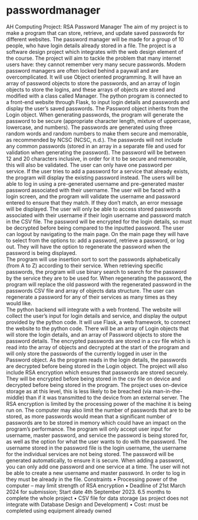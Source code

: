 # passwordmanager
AH Computing Project: RSA Password Manager
The aim of my project is to make a program that can store, retrieve, and update saved passwords for different websites. The password manager will be made for a group of 10 people, who have login details already stored in a file. The project is a software design project which integrates with the web design element of the course.
The project will aim to tackle the problem that many internet users have: they cannot remember very many secure passwords. Modern password managers are often locked behind a paywall and are overcomplicated. 
It will use Object oriented programming. It will have an array of password objects to store the passwords, and an array of login objects to store the logins, and these arrays of objects are  stored and modified with a class called Manager. The python program is connected to a front-end website through Flask, to input login details and passwords and display the user’s saved passwords.
The Password object inherits from the Login object.
When generating passwords, the program will generate the password to be secure (appropriate character length, mixture of uppercase, lowercase, and numbers). The passwords are generated using three random words and random numbers to make them secure and memorable, as recommended by NCSC (NCSC, n.d.). The passwords will not include any common passwords (stored in an array in a separate file and used for validation when generating the password). The password will be between 12 and 20 characters inclusive, in order for it to be secure and memorable, this will also be validated. The user can only have one password per service. If the user tries to add a password for a service that already exists, the program will display the existing password instead. 
The users will be able to log in using a pre-generated username and pre-generated master password associated with their username. The user will be faced with a login screen, and the program will validate the username and password entered to ensure that they match. If they don’t match, an error message will be displayed. The user will only be able to access stored passwords associated with their username if their login username and password match in the CSV file.  The password will be encrypted for the login details, so must be decrypted before being compared to the inputted password. The user can logout by navigating to the main page. 
On the main page they will have to select from the options to: add a password, retrieve a password, or log out. They will have the option to regenerate the password when the password is being displayed.  
The program will use insertion sort to sort the passwords alphabetically (from A to Z)  according to their service. When retrieving specific passwords, the program will use binary search to search for the password by the service they are to be used for.
When regenerating the password, the program will replace the old password with the regenerated password in the passwords CSV file and array of objects data structure. The user can regenerate a password for any of their services as many times as they would like.   
The python backend will integrate with a web frontend. The website will collect the user’s input for login details and service, and display the output provided by the python code. It will use Flask, a web framework, to connect the website to the python code. 
There will be an array of Login objects that will store the login details, and an array of Password objects to store the password details. The encrypted passwords are stored in a csv file which is read into the array of objects and decrypted at the start of the program and will only store the passwords of the currently logged in user in the Password object. As the program reads in the login details, the passwords are decrypted before being stored in the Login object.
The project will also include RSA encryption which ensures that passwords are stored securely. They will be encrypted before being stored in the csv file on device and decrypted before being stored in the program. The project uses on-device storage as at this level, this is less likely to be breached (via man-in-the-middle) than if it was transmitted to the device from an external server. The RSA encryption is limited by the processing power of the machine it is being run on. The computer may also limit the number of passwords that are to be stored, as more passwords would mean that a significant number of passwords are to be stored in memory which could have an impact on the program’s performance. 
The program will only accept user input for username, master password, and service the password is being stored for, as well as the option for what the user wants to do with the password. The username stored in the password file is the login username, the username for the individual services are not being stored. The password will be generated automatically, to ensure it is secure. When adding a password, you can only add one password and one service at a time.
The user will not be able to create a new username and master password. In order to log in they must be already in the file.
Constraints
•	Processing power of the computer – may limit strength of RSA encryption
•	Deadline of 21st March 2024 for submission; Start date 4th September 2023. 6.5 months to complete the whole project
•	CSV file for data storage (as project does not integrate with Database Design and Development)
•	Cost: must be completed using equipment already owned 
